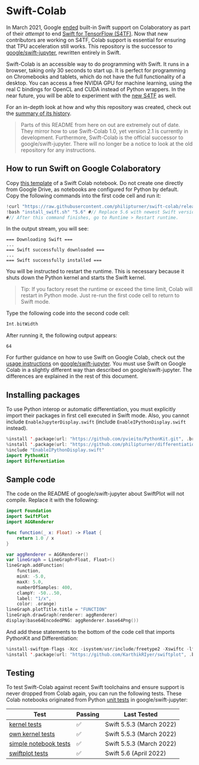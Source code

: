 # Swift-Colab

In March 2021, Google [ended](./Documentation/ColabSupportHistory.md) built-in Swift support on Colaboratory as part of their *attempt* to end [Swift for TensorFlow (S4TF)](https://github.com/tensorflow/swift). Now that new contributors are working on S4TF, Colab support is essential for ensuring that TPU acceleration still works. This repository is the successor to [google/swift-jupyter](https://github.com/google/swift-jupyter), rewritten entirely in Swift.

Swift-Colab is an accessible way to do programming with Swift. It runs in a browser, taking only 30 seconds to start up. It is perfect for programming on Chromebooks and tablets, which do not have the full functionality of a desktop. You can access a free NVIDIA GPU for machine learning, using the real C bindings for OpenCL and CUDA instead of Python wrappers. In the near future, you will be able to experiment with the [new S4TF](https://github.com/s4tf/s4tf) as well.

For an in-depth look at how and why this repository was created, check out the [summary of its history](./Documentation/ColabSupportHistory.md).

> Parts of this README from here on out are extremely out of date. They mirror how to use Swift-Colab 1.0, yet version 2.1 is currently in development. Furthermore, Swift-Colab is the official successor to google/swift-jupyter. There will no longer be a notice to look at the old repository for any instructions.

## How to run Swift on Google Colaboratory

Copy [this template](https://colab.research.google.com/drive/1EACIWrk9IWloUckRm3wu973bKUBXQDKR?usp=sharing) of a Swift Colab notebook. Do not create one directly from Google Drive, as notebooks are configured for Python by default. Copy the following commands into the first code cell and run it:

```swift
!curl "https://raw.githubusercontent.com/philipturner/swift-colab/release/latest/install_swift.sh" -o "install_swift.sh"
!bash "install_swift.sh" "5.6" #// Replace 5.6 with newest Swift version.
#// After this command finishes, go to Runtime > Restart runtime.
```

In the output stream, you will see:

```
=== Downloading Swift ===
...
=== Swift successfully downloaded ===
...
=== Swift successfully installed ===
```

You will be instructed to restart the runtime. This is necessary because it shuts down the Python kernel and starts the Swift kernel.

> Tip: If you factory reset the runtime or exceed the time limit, Colab will restart in Python mode. Just re-run the first code cell to return to Swift mode.

Type the following code into the second code cell:

```swift
Int.bitWidth
```

After running it, the following output appears:

```
64
```

For further guidance on how to use Swift on Google Colab, check out the [usage instructions](https://github.com/google/swift-jupyter#usage-instructions) on [google/swift-jupyter](https://github.com/google/swift-jupyter). You must use Swift on Google Colab in a slightly different way than described on google/swift-jupyter. The differences are explained in the rest of this document.

## Installing packages

To use Python interop or automatic differentiation, you must explicitly import their packages in first cell executed in Swift mode. Also, you cannot include `EnableJupyterDisplay.swift` (include `EnableIPythonDisplay.swift` instead).

```swift
%install '.package(url: "https://github.com/pvieito/PythonKit.git", .branch("master"))' PythonKit
%install '.package(url: "https://github.com/philipturner/differentiation", .branch("main"))' _Differentiation
%include "EnableIPythonDisplay.swift"
import PythonKit
import Differentiation
```

## Sample code

The code on the README of google/swift-jupyter about SwiftPlot will not compile. Replace it with the following:

```swift
import Foundation
import SwiftPlot
import AGGRenderer

func function(_ x: Float) -> Float {
    return 1.0 / x
}

var aggRenderer = AGGRenderer()
var lineGraph = LineGraph<Float, Float>()
lineGraph.addFunction(
    function,
    minX: -5.0,
    maxX: 5.0,
    numberOfSamples: 400,
    clampY: -50...50,
    label: "1/x",
    color: .orange)
lineGraph.plotTitle.title = "FUNCTION"
lineGraph.drawGraph(renderer: aggRenderer)
display(base64EncodedPNG: aggRenderer.base64Png())
```

And add these statements to the bottom of the code cell that imports PythonKit and Differentiation:

```swift
%install-swiftpm-flags -Xcc -isystem/usr/include/freetype2 -Xswiftc -lfreetype
%install '.package(url: "https://github.com/KarthikRIyer/swiftplot", .branch("master"))' SwiftPlot AGGRenderer
```

## Testing

To test Swift-Colab against recent Swift toolchains and ensure support is never dropped from Colab again, you can run the following tests. These Colab notebooks originated from Python [unit tests](https://github.com/google/swift-jupyter/tree/main/test/tests) in google/swift-jupyter:

<!-- Emoji shortcuts for reference: ✅ ❌ -->

| Test | Passing | Last Tested |
| ---- | --------------- | ----------- |
| [kernel tests](https://colab.research.google.com/drive/1vooU1XVHSpolOSmVUKM4Wj6opEJBt7zs?usp=sharing) | ✅ | Swift 5.5.3 (March 2022) |
| [own kernel tests](https://colab.research.google.com/drive/1nHitEZm9QZNheM-ALajARyRZY2xpZr00?usp=sharing) | ✅ | Swift 5.5.3 (March 2022) |
| [simple notebook tests](https://colab.research.google.com/drive/18316eFVMw-NIlA9OandB7djvp0J4jI0-?usp=sharing) | ✅ | Swift 5.5.3 (March 2022) |
| [swiftplot tests](https://colab.research.google.com/drive/1Rxs7OfuKIJ_hAm2gUQT2gWSuIcyaeZfz?usp=sharing) | ✅ | Swift 5.6 (April 2022) |
